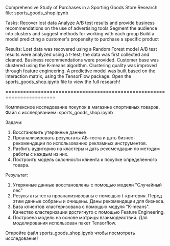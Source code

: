 Comprehensive Study of Purchases in a Sporting Goods Store
Research file: sports_goods_shop.ipynb

Tasks:
Recover lost data
Analyze A/B test results and provide business recommendations on the use of advertising tools
Segment the audience into clusters and suggest methods for working with each group
Build a model predicting a customer's propensity to purchase a specific product

Results:
Lost data was recovered using a Random Forest model
A/B test results were analyzed using a t-test; the data was first collected and cleaned. Business recommendations were provided.
Customer base was clustered using the K-means algorithm. Clustering quality was improved through feature engineering.
A predictive model was built based on the interaction matrix, using the TensorFlow package.
Open the sports_goods_shop.ipynb file to view the full research!

=======================================================================

Комплексное исследование покупок в магазине спортивных товаров.  
Файл с исследованием: sports_goods_shop.ipynb

Задачи:
1) Восстановить утерянные данные
2) Проанализировать результаты АБ-теста и дать бизнес-рекомендации по использованию рекламных инструментов.
3) Разбить аудиторию на кластеры и дать рекомендации по методам работы с каждым из них.
4) Построить модель склонности клиента к покупке определенного товара.

Результат:
1) Утерянные данные восстановлены с помощью модели "Случайный лес"
2) Результаты теста проанализивованы с помощью t-критерия. Перед этим данные собраны и очищены. Даны рекомендации для бизнеса.
3) База клиентов кластеризована с помощью модуля "K-means". Качество кластеризации достигнуто с помощью Feature Engineering.
4) Построена модель на основе матрицы взаимодействий. Для моделирования использован пакет Tensorflow.

Откройте файл sports_goods_shop.ipynb чтобы посмотреть исследование!
